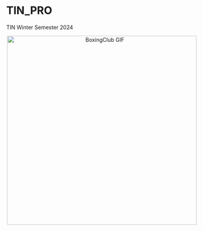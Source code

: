 # TIN_PRO
TIN Winter Semester 2024

<p align="center">
    <img src="https://github.com/demjrhan/TIN_PRO/blob/main/TIN_Social_Media.png" alt="BoxingClub GIF" width="500"/>
</p>
